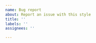 ```yaml
---
name: Bug report
about: Report an issue with this style
title: ''
labels: ''
assignees: ''

---
```


<!-------------------------------------------------------------------------------------------------------------------
Please make sure that the issue you are reporting isn't already a known issue, unless you'd like to share advice on how to fix it. (See README.md or go back to the main page)
------------------------------------------------------------------------------------------------------------------->
